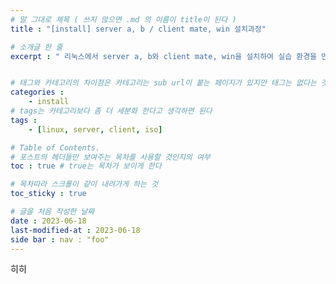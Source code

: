 ```yaml
---
# 말 그대로 제목 ( 쓰지 않으면 .md 의 이름이 title이 된다 )
title : "[install] server a, b / client mate, win 설치과정"

# 소개글 한 줄
excerpt : " 리눅스에서 server a, b와 client mate, win을 설치하여 실습 환경을 만들어보자 ! "


# 태그와 카테고리의 차이점은 카테고리는 sub url이 붙는 페이지가 있지만 태그는 없다는 것
categories : 
    - install
# tags는 카테고리보다 좀 더 세분화 한다고 생각하면 된다
tags :
    - [linux, server, client, iso]

# Table of Contents.
# 포스트의 헤더들만 보여주는 목차를 사용할 것인지의 여부
toc : true # true는 목차가 보이게 한다

# 목차따라 스크롤이 같이 내려가게 하는 것
toc_sticky : true

# 글을 처음 작성한 날짜
date : 2023-06-18
last-modified-at : 2023-06-18
side bar : nav : "foo"
---
```



히히